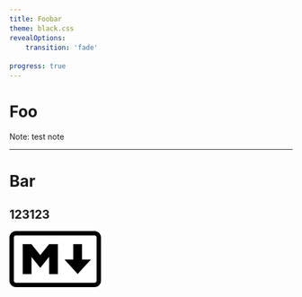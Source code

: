 ```yaml
---
title: Foobar
theme: black.css
revealOptions:
    transition: 'fade'

progress: true
---
```

Foo
===

Note: test note

----

# Bar
123123
----


 <img src="https://raw.githubusercontent.com/shaolun-Ryan/Coding-Workstation/master/static/1280px-Markdown-mark.svg.png" height = "100" alt="图片名称" />


